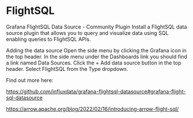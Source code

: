 <!-- This README file is going to be the one displayed on the Grafana.com website for your plugin -->

# FlightSQL

Grafana FlightSQL Data Source - Community Plugin
Install a FlightSQL data source plugin that allows you to query and visualize data using SQL enabling queries to FlightSQL APIs.

Adding the data source
Open the side menu by clicking the Grafana icon in the top header.
In the side menu under the Dashboards link you should find a link named Data Sources.
Click the + Add data source button in the top header.
Select FlightSQL from the Type dropdown.

Find out more here:

https://github.com/influxdata/grafana-flightsql-datasource#grafana-flight-sql-datasource

https://arrow.apache.org/blog/2022/02/16/introducing-arrow-flight-sql/
